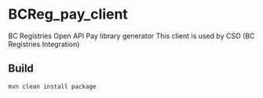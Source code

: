 # BCReg_pay_client
BC Registries Open API Pay library generator 
This client is used by CSO (BC Registries Integration) 

## Build  
```
mvn clean install package
```  
